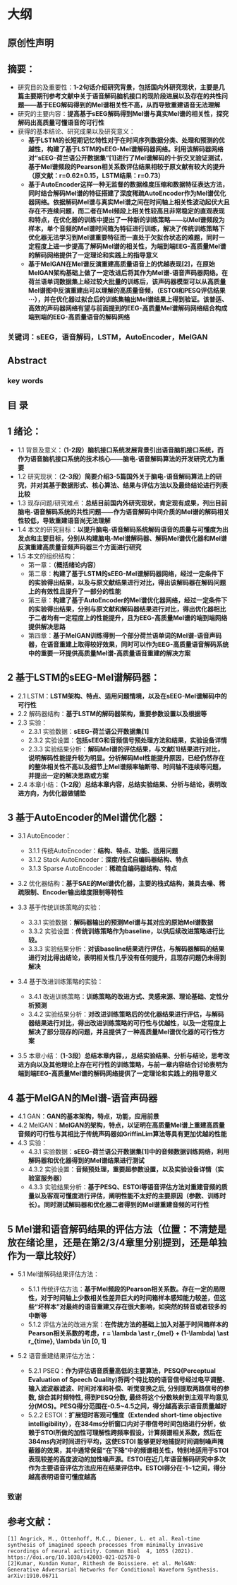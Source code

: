 # 大纲
## 原创性声明
## 摘要：
* 研究目的及重要性：**1-2句话介绍研究背景，包括国内外研究现状，主要是几篇主要期刊参考文献中关于语音解码脑机接口的现阶段进展以及存在的共性问题——基于EEG解码得到的Mel谱相关性不高，从而导致重建语音无法理解**
* 研究的主要内容：**提高基于sEEG解码得到Mel谱与真实Mel谱的相关性，探究解码出高质量可懂语音的可行性**
* 获得的基本结论、研究成果以及研究意义：
  * **基于LSTM的长短期记忆特性对于在时间序列数据分类、处理和预测的优越性，构建了基于LSTM的sEEG-Mel谱解码器网络。利用该解码器网络对“sEEG-荷兰语公开数据集”[1]进行了Mel谱解码的十折交叉验证测试，基于Mel谱频段的Pearson相关系数评估结果相较于原文献有较大的提升（原文献：r=0.62±0.15，LSTM结果：r=0.73）**
  * **基于AutoEncoder这样一种无监督的数据维度压缩和数据特征表达方法，同时结合解码Mel谱的特征搭建了深度稀疏AutoEncoder作为Mel谱优化器网络。依据解码Mel谱与真实Mel谱之间在时间轴上相关性波动起伏大且存在不连续问题，而二者在Mel频段上相关性较高且非常稳定的直观表现和特点，在优化器的训练中提出了一种新的训练策略——以Mel谱频段为样本，单个音频的Mel谱时间箱为特征进行训练，解决了传统训练策略下优化器无法学习到Mel谱重要特征而一直处于欠拟合状态的难题，同时一定程度上进一步提高了解码Mel谱的相关性，为端到端EEG-高质量Mel谱的解码网络提供了一定理论和实践上的指导意义**
  * **基于MelGAN在Mel谱反演重建高质量语音上的优越表现[2]，在原始MelGAN架构基础上做了一定改进后将其作为Mel谱-语音声码器网络。在荷兰语单词数据集上经过较大批量的训练后，该声码器模型可以从高质量Mel谱图中反演重建出可以理解的高质量音频，（ESTOI和PESQ评估结果···），并在优化器过拟合后的训练集输出Mel谱结果上得到验证。该普适、高效的声码器网络有望与前面提到的EEG-高质量Mel谱解码网络结合构成端到端的EEG-高质量语音的解码网络**
### 关键词：**sEEG，语音解码，LSTM，AutoEncoder，MelGAN**
## Abstract
### key words
## 目  录
## 1  绪论：
* 1.1 背景及意义：**（1-2段）脑机接口系统发展背景引出语音脑机接口系统，而作为语音脑机接口系统的技术核心——脑电-语音解码算法的开发研究尤为重要**
* 1.2 研究现状：**（2-3段）简要介绍3-5篇国外关于脑电-语音解码算法上的研究，并对其基于数据形式、核心算法、结果与评估方法以及最终结论进行列表比较**
* 1.3 现存问题/研究难点：**总结目前国内外研究现状，肯定现有成果，列出目前脑电-语音解码系统的共性问题——作为语音解码中间介质的Mel谱的解码相关性较低，导致重建语音尚无法理解**
* 1.4 本文的研究目标：**以提升脑电-语音解码系统解码语音的质量与可懂度为出发点和主要目标，分别从构建脑电-Mel谱解码器、解码Mel谱优化器和Mel谱反演重建高质量音频声码器三个方面进行研究**
* 1.5 本文的组织结构：
  * 第一章：**（概括绪论内容）**
  * 第二章：**构建了基于LSTM的sEEG-Mel谱解码器网络，经过一定条件下的实验得出结果，以及与原文献结果进行对比，得出该解码器在解码问题上的有效性且提升了一部分的性能**
  * 第三章：**构建了基于AutoEncoder的Mel谱优化器网络，经过一定条件下的实验得出结果，分别与原文献和解码器结果进行对比，得出优化器相比于二者均有一定程度上的性能提升，且为EEG-高质量Mel谱的端到端网络提供解决思路**
  * 第四章：**基于MelGAN训练得到一个部分荷兰语单词的Mel谱-语音声码器，在语音重建上取得较好效果，同时可以作为EEG-高质量语音解码系统中的重要一环提供高质量Mel谱-高质量语音重建的解决方案**
## 2  基于LSTM的sEEG-Mel谱解码器：
* 2.1 LSTM：**LSTM架构、特点、适用问题情境，以及在sEEG-Mel谱解码中的可行性**
* 2.2 解码器结构：**基于LSTM的解码器架构，重要参数设置以及根据等**
* 2.3 实验：
    * 2.3.1 实验数据：**sEEG-荷兰语公开数据集[1]**
    * 2.3.2 实验设置：**包括sEEG和音频信号预处理方法和结果，实验设备详情**
    * 2.3.3 实验结果分析：**解码Mel谱的评估结果，与文献[1]结果进行对比，说明解码性能提升较为明显。分析解码Mel性能提升原因，已经仍然存在的整体相关性不高以及细节上Mel谱频率轴断带、时间轴不连续等问题，并提出一定的解决思路或方案**
* 2.4 本章小结：**（1-2段）总结本章内容，总结实验结果、分析与结论，表明改进方向，为优化器做铺垫**

## 3  基于AutoEncoder的Mel谱优化器：
* 3.1 AutoEncoder：
    * 3.1.1 传统AutoEncoder：**结构、特点、功能、适用问题**
    * 3.1.2 Stack AutoEncoder：**深度/栈式自编码器结构、特点**
    * 3.1.3 Sparse AutoEncoder：**稀疏自编码器结构、特点**

* 3.2 优化器结构：**基于SAE的Mel谱优化器，主要的栈式结构，兼具去噪、稀疏限制、Encoder输出维度限制等特性**
* 3.3 基于传统训练策略的实验：
    * 3.3.1 实验数据：**解码器输出的预测Mel谱与其对应的原始Mel谱数据**
    * 3.3.2 实验设置：**传统训练策略作为baseline，以供后续改进策略进行比较。**
    * 3.3.3 实验结果分析：**对该baseline结果进行评估，与解码器解码的结果进行对比得出结论，表明相关性几乎没有任何提升，且现存问题仍未得到解决**

* 3.4 基于改进训练策略的实验：
    * 3.4.1 改进训练策略：**训练策略的改进方式、灵感来源、理论基础、定性分析预测**
    * 3.4.2 实验结果分析：**对改进训练策略后的优化器结果进行评估，与解码器结果进行对比，得出改进训练策略的可行性与优越性，以及一定程度上解决了部分现存的问题，并且提供了一种高质量Mel谱优化器的可行性方案**

* 3.5 本章小结：**（1-3段）总结本章内容，，总结实验结果、分析与结论，思考改进方向以及其他理论上存在可行性的训练策略，与前一章内容结合讨论表明为端到端EEG-高质量Mel谱的解码网络提供了一定理论和实践上的指导意义**

## 4  基于MelGAN的Mel谱-语音声码器
* 4.1 GAN：**GAN的基本架构，特点，功能，应用前景**
* 4.2 MelGAN：**MelGAN的架构，特点，以证明在高质量Mel谱上重建高质量音频的可行性与其相比于传统声码器如GriffinLim算法等具有更加优越的性能**
* 4.3 实验：
    * 4.3.1 实验数据：**sEEG-荷兰语公开数据集[1]中的音频数据训练网络，利用解码器和优化器得到的Mel谱结果进行测试**
    * 4.3.2 实验设置：**音频预处理，重要超参数设置，以及实验设备详情（实验室服务器）**
    * 4.3.3 实验结果分析：**基于PESQ、ESTOI等语音评估方法对重建音频的质量以及客观可懂度进行评估，阐明性能不太好的主要原因（参数、训练时长）。同时测试解码器和优化器二者得到的Mel谱重建音频的可行性**


## 5  Mel谱和语音解码结果的评估方法（位置：不清楚是放在绪论里，还是在第2/3/4章里分别提到，还是单独作为一章比较好）
* 5.1 Mel谱解码结果评估方法：
  * 5.1.1 传统评估方法：**基于Mel频段的Pearson相关系数。存在一定的局限性，对于时间轴上少数相关性差异巨大的时间箱样本感知能力较差，但这些“坏样本”对最终的语音重建又存在很大影响，如突然的转音或者较多的中断等**
  * 5.1.2 评估方法的改进方案：**在传统方法的基础上加入对基于时间箱样本的Pearson相关系数的考虑，r = \lambda \ast r_{mel} + (1-\lambda) \ast r_{time}, \lambda \in [0, 1]**

* 5.2 语音重建结果评估方法：
  * 5.2.1 PSEQ：**作为评估语音质量高低的主要算法，PESQ(Perceptual Evaluation of Speech Quality)将两个待比较的语音信号经过电平调整、输入滤波器滤波、时间对准和补偿、听觉变换之后, 分别提取两路信号的参数, 综合其时频特性, 得到PESQ分数, 最终将这个分数映射到主观平均意见分(MOS)。PESQ得分范围在-0.5~4.5之间，得分越高表示语音质量越好**
  * 5.2.2 ESTOI：**扩展短时客观可懂度（Extended short-time objective intelligibility），在384ms分析窗口内对子带信号时间包络进行分析，依赖于STOI所做的加性可理解性跨频率假设，计算频谱相关系数，然后在384ms内对时间进行平均，这使ESTOI 能够更好地捕捉时间调制噪声掩蔽器的效果，其中通常保留“在下降”中的频谱相关性，特别地适用于STOI表现较差的高度波动的加性噪声源。ESTOI在近几年语音解码研究中多次作为主要语音评估方法应用在结果评估中。ESTOI得分在-1~1之间，得分越高表明语音可懂度越高**


### 致谢
## 参考文献：
```
[1] Angrick, M., Ottenhoff, M.C., Diener, L. et al. Real-time synthesis of imagined speech processes from minimally invasive recordings of neural activity. Commun Biol  4, 1055 (2021). https://doi.org/10.1038/s42003-021-02578-0
[2]Kumar, Kundan Kumar, Rithesh de Boissiere. et al. MelGAN: Generative Adversarial Networks for Conditional Waveform Synthesis. arXiv:1910.06711
```
